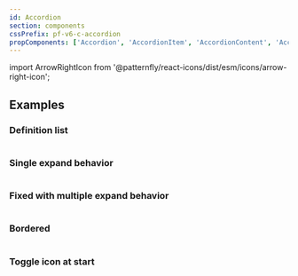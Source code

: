 ```yaml
---
id: Accordion
section: components
cssPrefix: pf-v6-c-accordion
propComponents: ['Accordion', 'AccordionItem', 'AccordionContent', 'AccordionToggle', AccordionExpandableContentBody]
---
```


import ArrowRightIcon from '@patternfly/react-icons/dist/esm/icons/arrow-right-icon';

## Examples

### Definition list

```ts file="./AccordionDefinitionList.tsx"
```

### Single expand behavior

```ts file="./AccordionSingleExpandBehavior.tsx"
```

### Fixed with multiple expand behavior

```ts file="./AccordionFixedWithMultipleExpandBehavior.tsx"
```

### Bordered

```ts file="./AccordionBordered.tsx"
```

### Toggle icon at start

```ts file="./AccordionToggleIconAtStart.tsx"
```
